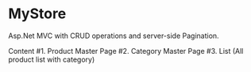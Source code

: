# MyStore
Asp.Net MVC with CRUD operations and server-side Pagination.

Content
#1. Product Master Page
#2. Category Master Page
#3. List (All product list with category)
